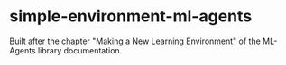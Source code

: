 # simple-environment-ml-agents
Built after the chapter "Making a New Learning Environment" of the ML-Agents library documentation.
